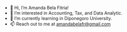 - 👋 Hi, I’m Amanda Bela Fitria!
- 👀 I’m interested in Accounting, Tax, and Data Analytic.
- 🌱 I’m currently learning in Diponegoro University.
- 📫 Reach out to me at amandabelafr@gmail.com
